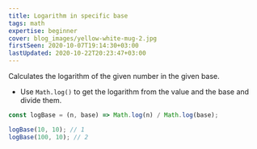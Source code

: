 ```yaml
---
title: Logarithm in specific base
tags: math
expertise: beginner
cover: blog_images/yellow-white-mug-2.jpg
firstSeen: 2020-10-07T19:14:30+03:00
lastUpdated: 2020-10-22T20:23:47+03:00
---
```


Calculates the logarithm of the given number in the given base.

- Use `Math.log()` to get the logarithm from the value and the base and divide them.

```js
const logBase = (n, base) => Math.log(n) / Math.log(base);
```

```js
logBase(10, 10); // 1
logBase(100, 10); // 2
```
